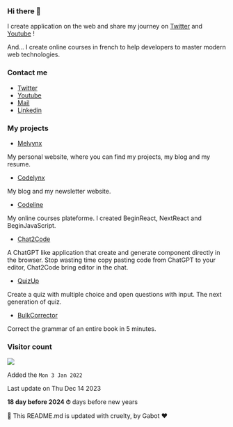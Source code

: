 ### Hi there 👋

I create application on the web and share my journey on [Twitter](https://twitter.com/melvynxdev) and [Youtube](https://www.youtube.com/channel/UC5HDIVwuqoIuKKw-WbQ4CvA) !

And... I create online courses in french to help developers to master modern web technologies.

### Contact me

* [Twitter](https://twitter.com/melvynxdev)
* [Youtube](https://www.youtube.com/channel/UC5HDIVwuqoIuKKw-WbQ4CvA)
* [Mail](mailto:contact@melvynx.com)
* [Linkedin](https://www.linkedin.com/in/melvyn-malherbe/)

### My projects

* [Melvynx](https://melvynx.com)

My personal website, where you can find my projects, my blog and my resume.

* [Codelynx](https://codelynx.dev)

My blog and my newsletter website.

* [Codeline](https://app.codelynx.dev)

My online courses plateforme. I created BeginReact, NextReact and BeginJavaScript.

* [Chat2Code](https://chat2code.dev)

A ChatGPT like application that create and generate component directly in the browser. Stop wasting time copy pasting code from ChatGPT to your editor, Chat2Code bring editor in the chat.

* [QuizUp](https://quizup.app)

Create a quiz with multiple choice and open questions with input. The next generation of quiz.

* [BulkCorrector](https://bulkcorrector.com)

Correct the grammar of an entire book in 5 minutes.

### Visitor count

<img src="https://profile-counter.glitch.me/Melvynx/count.svg" />

Added the `Mon 3 Jan 2022`

Last update on Thu Dec 14 2023

**18 day before 2024 ⏱** days before new years

🤖 This README.md is updated with cruelty, by Gabot ❤️
